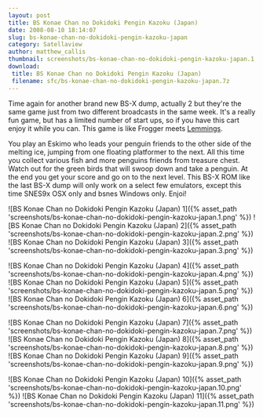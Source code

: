 ```yaml
---
layout: post
title: BS Konae Chan no Dokidoki Pengin Kazoku (Japan)
date: 2008-08-10 18:14:07
slug: bs-konae-chan-no-dokidoki-pengin-kazoku-japan
category: Satellaview
author: matthew_callis
thumbnail: screenshots/bs-konae-chan-no-dokidoki-pengin-kazoku-japan.1.png
download:
 title: BS Konae Chan no Dokidoki Pengin Kazoku (Japan)
 filename: sfc/bs-konae-chan-no-dokidoki-pengin-kazoku-japan.7z
---
```


Time again for another brand new BS-X dump, actually 2 but they're the same game just from two different broadcasts in the same week. It's a really fun game, but has a limited number of start ups, so if you have this cart enjoy it while you can. This game is like Frogger meets [Lemmings](https://superfamicom.org/info/47/ "Lemmings").

You play an Eskimo who leads your penguin friends to the other side of the melting ice, jumping from one floating platformer to the next. All this time you collect various fish and more penguins friends from treasure chest. Watch out for the green birds that will swoop down and take a penguin. At the end you get your score and go on to the next level. This BS-X ROM like the last BS-X dump will only work on a select few emulators, except this time SNES9x OSX only and bsnes Windows only. Enjoi!

![BS Konae Chan no Dokidoki Pengin Kazoku (Japan) 1]({% asset_path 'screenshots/bs-konae-chan-no-dokidoki-pengin-kazoku-japan.1.png' %})
![BS Konae Chan no Dokidoki Pengin Kazoku (Japan) 2]({% asset_path 'screenshots/bs-konae-chan-no-dokidoki-pengin-kazoku-japan.2.png' %})
![BS Konae Chan no Dokidoki Pengin Kazoku (Japan) 3]({% asset_path 'screenshots/bs-konae-chan-no-dokidoki-pengin-kazoku-japan.3.png' %})

![BS Konae Chan no Dokidoki Pengin Kazoku (Japan) 4]({% asset_path 'screenshots/bs-konae-chan-no-dokidoki-pengin-kazoku-japan.4.png' %})
![BS Konae Chan no Dokidoki Pengin Kazoku (Japan) 5]({% asset_path 'screenshots/bs-konae-chan-no-dokidoki-pengin-kazoku-japan.5.png' %})
![BS Konae Chan no Dokidoki Pengin Kazoku (Japan) 6]({% asset_path 'screenshots/bs-konae-chan-no-dokidoki-pengin-kazoku-japan.6.png' %})

![BS Konae Chan no Dokidoki Pengin Kazoku (Japan) 7]({% asset_path 'screenshots/bs-konae-chan-no-dokidoki-pengin-kazoku-japan.7.png' %})
![BS Konae Chan no Dokidoki Pengin Kazoku (Japan) 8]({% asset_path 'screenshots/bs-konae-chan-no-dokidoki-pengin-kazoku-japan.8.png' %})
![BS Konae Chan no Dokidoki Pengin Kazoku (Japan) 9]({% asset_path 'screenshots/bs-konae-chan-no-dokidoki-pengin-kazoku-japan.9.png' %})

![BS Konae Chan no Dokidoki Pengin Kazoku (Japan) 10]({% asset_path 'screenshots/bs-konae-chan-no-dokidoki-pengin-kazoku-japan.10.png' %})
![BS Konae Chan no Dokidoki Pengin Kazoku (Japan) 11]({% asset_path 'screenshots/bs-konae-chan-no-dokidoki-pengin-kazoku-japan.11.png' %})
